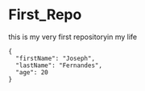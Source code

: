 # First_Repo
this is my very first repositoryin my life
```
{
  "firstName": "Joseph",
  "lastName": "Fernandes",
  "age": 20
}
```
